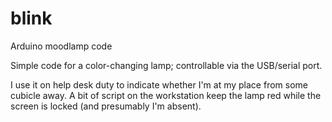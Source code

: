 blink
=====

Arduino moodlamp code

Simple code for a color-changing lamp; controllable via the USB/serial port.

I use it on help desk duty to indicate whether I'm at my place from some cubicle away. A bit of script on the workstation keep the lamp red while the screen is locked (and presumably I'm absent).
